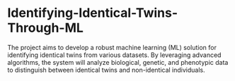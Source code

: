 # Identifying-Identical-Twins-Through-ML
The project aims to develop a robust machine learning (ML) solution for identifying identical twins from various datasets. By leveraging advanced algorithms, the system will analyze biological, genetic, and phenotypic data to distinguish between identical twins and non-identical individuals.
